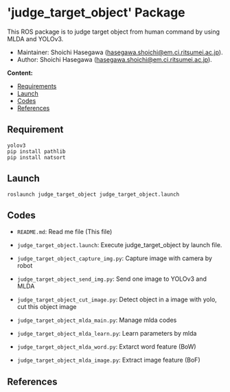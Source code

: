 # 'judge_target_object' Package

This ROS package is to judge target object from human command by using MLDA and YOLOv3.

*   Maintainer: Shoichi Hasegawa ([hasegawa.shoichi@em.ci.ritsumei.ac.jp](mailto:hasegawa.shoichi@em.ci.ritsumei.ac.jp)).
*   Author: Shoichi Hasegawa ([hasegawa.shoichi@em.ci.ritsumei.ac.jp](mailto:hasegawa.shoichi@em.ci.ritsumei.ac.jp)).

**Content:**
*   [Requirements](#requirements)
*   [Launch](#launch)
*   [Codes](#codes)
*   [References](#references)

## Requirement
~~~
yolov3  
pip install pathlib  
pip install natsort  
~~~

## Launch
~~~
roslaunch judge_target_object judge_target_object.launch
~~~

## Codes
- `README.md`: Read me file (This file)

- `judge_target_object.launch`: Execute judge_target_object by launch file.

- `judge_target_object_capture_img.py`: Capture image with camera by robot

- `judge_target_object_send_img.py`:  Send one image to YOLOv3 and MLDA

- `judge_target_object_cut_image.py`:  Detect object in a image with yolo, cut this object image

- `judge_target_object_mlda_main.py`:  Manage mlda codes

- `judge_target_object_mlda_learn.py`:  Learn parameters by mlda

- `judge_target_object_mlda_word.py`:  Extarct word feature (BoW)

- `judge_target_object_mlda_image.py`:  Extract image feature (BoF)

## References











